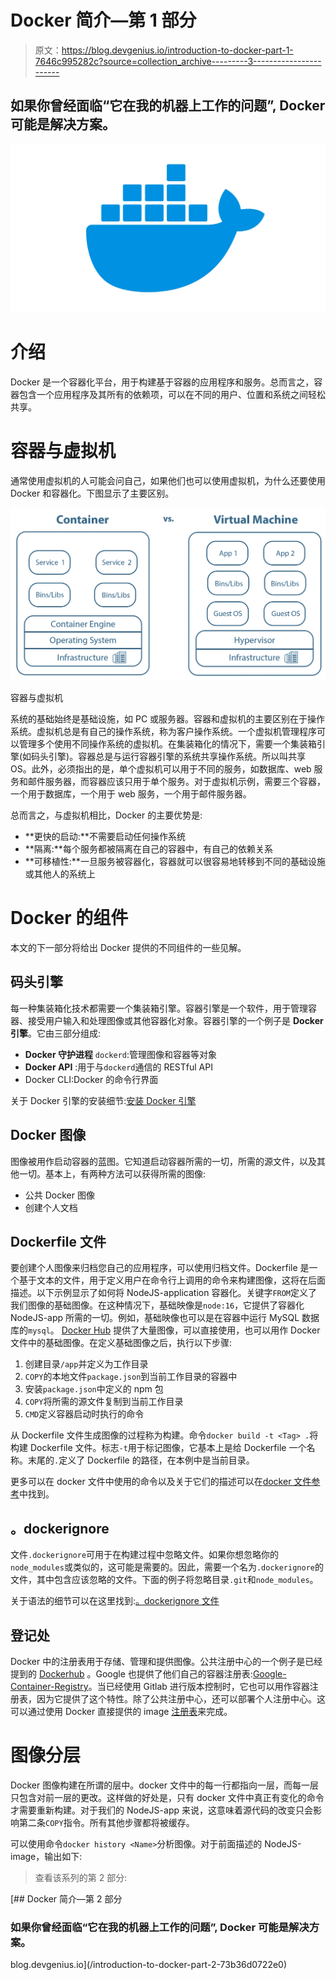 # Docker 简介—第 1 部分

> 原文：<https://blog.devgenius.io/introduction-to-docker-part-1-7646c995282c?source=collection_archive---------3----------------------->

## 如果你曾经面临“它在我的机器上工作的问题”, Docker 可能是解决方案。

![](img/7873bba2c664c6c29532d4691a17cde8.png)

# 介绍

Docker 是一个容器化平台，用于构建基于容器的应用程序和服务。总而言之，容器包含一个应用程序及其所有的依赖项，可以在不同的用户、位置和系统之间轻松共享。

# 容器与虚拟机

通常使用虚拟机的人可能会问自己，如果他们也可以使用虚拟机，为什么还要使用 Docker 和容器化。下图显示了主要区别。

![](img/bf30efebc840a942927b8f5335ecb65b.png)

容器与虚拟机

系统的基础始终是基础设施，如 PC 或服务器。容器和虚拟机的主要区别在于操作系统。虚拟机总是有自己的操作系统，称为客户操作系统。一个虚拟机管理程序可以管理多个使用不同操作系统的虚拟机。在集装箱化的情况下，需要一个集装箱引擎(如码头引擎)。容器总是与运行容器引擎的系统共享操作系统。所以叫共享 OS。此外，必须指出的是，单个虚拟机可以用于不同的服务，如数据库、web 服务和邮件服务器，而容器应该只用于单个服务。对于虚拟机示例，需要三个容器，一个用于数据库，一个用于 web 服务，一个用于邮件服务器。

总而言之，与虚拟机相比，Docker 的主要优势是:

*   **更快的启动:**不需要启动任何操作系统
*   **隔离:**每个服务都被隔离在自己的容器中，有自己的依赖关系
*   **可移植性:**一旦服务被容器化，容器就可以很容易地转移到不同的基础设施或其他人的系统上

# Docker 的组件

本文的下一部分将给出 Docker 提供的不同组件的一些见解。

## 码头引擎

每一种集装箱化技术都需要一个集装箱引擎。容器引擎是一个软件，用于管理容器、接受用户输入和处理图像或其他容器化对象。容器引擎的一个例子是 **Docker 引擎**。它由三部分组成:

*   **Docker 守护进程** `dockerd`:管理图像和容器等对象
*   **Docker API** :用于与`dockerd`通信的 RESTful API
*   Docker CLI:Docker 的命令行界面

关于 Docker 引擎的安装细节:[安装 Docker 引擎](https://docs.docker.com/engine/install/)

## Docker 图像

图像被用作启动容器的蓝图。它知道启动容器所需的一切，所需的源文件，以及其他一切。基本上，有两种方法可以获得所需的图像:

*   公共 Docker 图像
*   创建个人文档

## Dockerfile 文件

要创建个人图像来归档您自己的应用程序，可以使用归档文件。Dockerfile 是一个基于文本的文件，用于定义用户在命令行上调用的命令来构建图像，这将在后面描述。以下示例显示了如何将 NodeJS-application 容器化。关键字`FROM`定义了我们图像的基础图像。在这种情况下，基础映像是`node:16`，它提供了容器化 NodeJS-app 所需的一切。例如，基础映像也可以是在容器中运行 MySQL 数据库的`mysql`。 [Docker Hub](https://hub.docker.com/) 提供了大量图像，可以直接使用，也可以用作 Docker 文件中的基础图像。在定义基础图像之后，执行以下步骤:

1.  创建目录`/app`并定义为工作目录
2.  `COPY`的本地文件`package.json`到当前工作目录的容器中
3.  安装`package.json`中定义的 npm 包
4.  `COPY`将所需的源文件复制到当前工作目录
5.  `CMD`定义容器启动时执行的命令

从 Dockerfile 文件生成图像的过程称为构建。命令`docker build -t <Tag> .`将构建 Dockerfile 文件。标志`-t`用于标记图像，它基本上是给 Dockerfile 一个名称。末尾的`.`定义了 Dockerfile 的路径，在本例中是当前目录。

更多可以在 docker 文件中使用的命令以及关于它们的描述可以在[docker 文件参考](https://docs.docker.com/engine/reference/builder/)中找到。

## 。dockerignore

文件`.dockerignore`可用于在构建过程中忽略文件。如果你想忽略你的`node_modules`或类似的，这可能是需要的。因此，需要一个名为`.dockerignore`的文件，其中包含应该忽略的文件。下面的例子将忽略目录`.git`和`node_modules`。

关于语法的细节可以在这里找到:[。dockerignore 文件](https://docs.docker.com/engine/reference/builder/#dockerignore-file)

## 登记处

Docker 中的注册表用于存储、管理和提供图像。公共注册中心的一个例子是已经提到的 [Dockerhub](https://hub.docker.com/) 。Google 也提供了他们自己的容器注册表:[Google-Container-Registry](https://cloud.google.com/container-registry)。当已经使用 Gitlab 进行版本控制时，它也可以用作容器注册表，因为它提供了这个特性。除了公共注册中心，还可以部署个人注册中心。这可以通过使用 Docker 直接提供的 image [注册表](https://hub.docker.com/_/registry)来完成。

# 图像分层

Docker 图像构建在所谓的层中。docker 文件中的每一行都指向一层，而每一层只包含对前一层的更改。这样做的好处是，只有 docker 文件中真正有变化的命令才需要重新构建。对于我们的 NodeJS-app 来说，这意味着源代码的改变只会影响第二条`COPY`指令。所有其他步骤都将被缓存。

可以使用命令`docker history <Name>`分析图像。对于前面描述的 NodeJS-image，输出如下:

> 查看该系列的第 2 部分:

[](/introduction-to-docker-part-2-73b36d0722e0) [## Docker 简介—第 2 部分

### 如果你曾经面临“它在我的机器上工作的问题”, Docker 可能是解决方案。

blog.devgenius.io](/introduction-to-docker-part-2-73b36d0722e0)